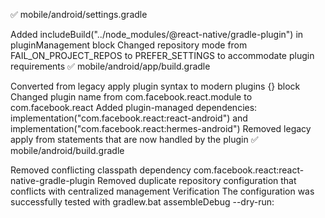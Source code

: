 ✅ mobile/android/settings.gradle

Added includeBuild("../node_modules/@react-native/gradle-plugin") in pluginManagement block
Changed repository mode from FAIL_ON_PROJECT_REPOS to PREFER_SETTINGS to accommodate plugin requirements
✅ mobile/android/app/build.gradle

Converted from legacy apply plugin syntax to modern plugins {} block
Changed plugin name from com.facebook.react.module to com.facebook.react
Added plugin-managed dependencies: implementation("com.facebook.react:react-android") and implementation("com.facebook.react:hermes-android")
Removed legacy apply from statements that are now handled by the plugin
✅ mobile/android/build.gradle

Removed conflicting classpath dependency com.facebook.react:react-native-gradle-plugin
Removed duplicate repository configuration that conflicts with centralized management
Verification
The configuration was successfully tested with gradlew.bat assembleDebug --dry-run:
